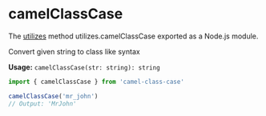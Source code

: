 # camelClassCase

The [utilizes](https://www.npmjs.com/package/utilizes) method utilizes.camelClassCase exported as a Node.js module.


Convert given string to class like syntax

**Usage:** `camelClassCase(str: string): string`

```typescript
import { camelClassCase } from 'camel-class-case'

camelClassCase('mr_john')
// Output: 'MrJohn'
```

